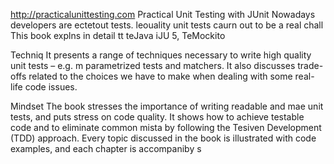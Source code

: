 
http://practicalunittesting.com
Practical Unit Testing with JUnit 
Nowadays developers are ectetout tests. leouality unit tests caurn out to be a real chall
This book explns in detail  tt teJava iJU 5, TeMockito 

Techniq
It presents a range of techniques necessary to write high quality unit tests – e.g. m parametrized tests and matchers. It also discusses trade-offs related to the choices we have to make when dealing with some real-life code issues.

Mindset
The book stresses the importance of writing readable and mae unit tests, and puts  stress on code quality. It shows how to achieve testable code and to eliminate common mista by following the Tesiven Development (TDD) approach. Every topic discussed in the book is illustrated with code examples, and each chapter is accompaniby s














